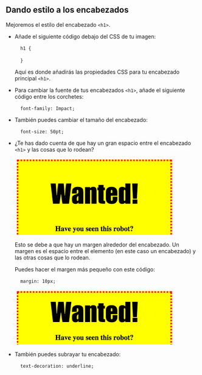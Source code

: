 ## Dando estilo a los encabezados

Mejoremos el estilo del encabezado `<h1>`.

+ Añade el siguiente código debajo del CSS de tu imagen:
    
        h1 {
        
        }
        
    
    Aquí es donde añadirás las propiedades CSS para tu encabezado principal `<h1>`.

+ Para cambiar la fuente de tus encabezados `<h1>`, añade el siguiente código entre los corchetes:
    
        font-family: Impact;
        

+ También puedes cambiar el tamaño del encabezado:
    
        font-size: 50pt;
        

+ ¿Te has dado cuenta de que hay un gran espacio entre el encabezado `<h1>` y las cosas que lo rodean?
    
    ![captura de pantalla](images/wanted-h1-margin.png)
    
    Esto se debe a que hay un margen alrededor del encabezado. Un margen es el espacio entre el elemento (en este caso un encabezado) y las otras cosas que lo rodean.
    
    Puedes hacer el margen más pequeño con este código:
    
        margin: 10px;
        
    
    ![captura de pantalla](images/wanted-h1-margin-small.png)

+ También puedes subrayar tu encabezado:
    
        text-decoration: underline;